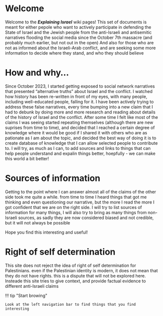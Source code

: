 # Welcome	

Welcome to the ***Explaining Israel*** wiki pages!
This set of documents is meant for either pepole who want to actively participate in defending the State of Israel and the Jewish people from the anti-Israeli and antisemitic narratives flooding the social media since the October 7th massacre (and probably much earlier, but not out in the open)
And also for those who are not as informed about the Israeli-Arab conflict, and are seeking some more information to decide where they stand, and who they should believe

# How and why…
Since October 2023, I started getting exposed to social network narratives that presented “alternative truths” about Israel and the conflict. I watched how history has been re-written in front of my eyes, with many people, including well-educated people, falling for it.
I have been actively trying to address these false narratives, every time bumping into a new claim that I had to debunk by doing more and more research and reading about details of the history of Israel and the conflict. 
After some time I felt like most of the claims I was seeing started repeating themselves (although there are new suprises from time to time), and decided that I reached a certain degree of knowledge where it would be good if I shared it with others who are as pationate as I am about the topic, and decided the best way of doing it is to create database of knowledge that I can allow selected people to contribute to.
I will try, as much as I can, to add sources and links to things that can help people understand and expalin things better, hoepfully - we can make this world a bit better! 

# Sources of information
Getting to the point where I can answer almost all of the claims of the other side took me quite a while. from time to time I heard things that got me thinking and even questioning our narrative, but the more I read the more I got confident that we are on the right side.
I will try to list sources of information for many things, I will also try to bring as many things from non-Israeli sources, as sadly they are now considered biased and not credible, but it will not always be possible

Hope you find this interesting and useful!

# Right of self determination
This site does not reject the idea of right of self determination for Palestinians. even if the Palestinian identity is modern, it does not mean that they do not have rights. this is a dispute that will not be explored here.
Insteade this site tries to give context, and provide factual evidence to different anti-Israeli claims 

!!! tip "Start browing"

    Look at the left navigation bar to find things that you find interesting


